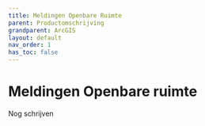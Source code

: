 ```yaml
---
title: Meldingen Openbare Ruimte
parent: Productomschrijving
grandparent: ArcGIS
layout: default
nav_order: 1
has_toc: false
---
```


# Meldingen Openbare ruimte
Nog schrijven
